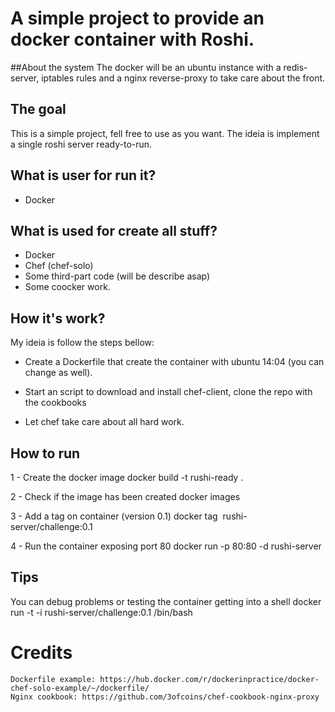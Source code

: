 # A simple project to provide an docker container with Roshi. 

##About the system
The docker will be an ubuntu instance with a redis-server, iptables rules and a nginx reverse-proxy to take care about the front.

## The goal

This is a simple project, fell free to use as you want. The ideia is implement a single roshi server ready-to-run.

## What is user for run it?

* Docker

## What is used for create all stuff?

* Docker
* Chef (chef-solo)
* Some third-part code (will be describe asap)
* Some coocker work.

## How it's work?

My ideia is follow the steps bellow:

* Create a Dockerfile that create the container with ubuntu 14:04 (you can change as well).

* Start an script to download and install chef-client, clone the repo with the cookbooks

* Let chef take care about all hard work.

## How to run

1 - Create the docker image
	docker build -t rushi-ready .

2 - Check if the image has been created
	docker images

3 - Add a tag on container (version 0.1)
	docker tag <image id> rushi-server/challenge:0.1

4 - Run the container exposing port 80 
	docker run -p 80:80 -d rushi-server

## Tips

You can debug problems or testing the container getting into a shell
	docker run -t -i rushi-server/challenge:0.1 /bin/bash


# Credits
	Dockerfile example: https://hub.docker.com/r/dockerinpractice/docker-chef-solo-example/~/dockerfile/
	Nginx cookbook: https://github.com/3ofcoins/chef-cookbook-nginx-proxy

